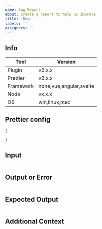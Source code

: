 ```yaml
---
name: Bug Report
about: Create a report to help us improve
title: 'Bug: '
labels: ''
assignees: ''
---
```


## Info

| Tool      | Version                 |
| --------- | ----------------------- |
| Plugin    | v2.x.x                  |
| Prettier  | v2.x.x                  |
| Framework | none,vue,angular,svelte |
| Node      | vx.x.x                  |
| OS        | win,linux,mac           |

## Prettier config

```json
{

}
```

## Input

```pug

```

<!-- If using embedded pug in vue, please use following template:

```vue
<template lang="pug">

</template>
```
-->

## Output or Error

```bash

```

## Expected Output

```pug

```

## Additional Context
